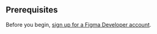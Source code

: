 ## Prerequisites

Before you begin, [sign up for a Figma Developer account](https://www.figma.com/login).
